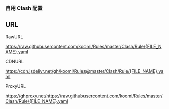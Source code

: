 ### 自用 Clash 配置

## URL

RawURL

https://raw.githubusercontent.com/koomi/Rules/master/Clash/Rule/{FILE_NAME}.yaml

CDNURL

https://cdn.jsdelivr.net/gh/koomi/Rules@master/Clash/Rule/{FILE_NAME}.yaml

ProxyURL

https://ghproxy.net/https://raw.githubusercontent.com/koomi/Rules/master/Clash/Rule/{FILE_NAME}.yaml
